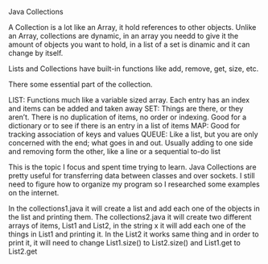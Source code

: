 Java Collections

A Collection is a lot like an Array, it hold references to other objects. Unlike an Array, collections are dynamic, in an array you needd to give it the amount of objects you want to hold, in a list of a set is dinamic and it can change by itself.

Lists and Collections have built-in functions like add, remove, get, size, etc.

There some essential part of the collection.

LIST: Functions much like a variable sized array. Each entry has an index and items can be added and taken away
SET: Things are there, or they aren’t. There is no duplication of items, no order or indexing. Good for a dictionary or to see if there is an entry in a list of items
MAP: Good for tracking association of keys and values
QUEUE: Like a list, but you are only concerned with the end; what goes in and out. Usually adding to one side and removing form the other, like a line or a sequential to-do list

This is the topic I focus and spent time trying to learn. Java Collections are pretty useful for transferring data between classes and over sockets. I still need to figure how to organize my program so I researched some examples on the internet. 

In the collections1.java it will create a list and add each one of the objects in the list and printing them. The collections2.java it will create two different arrays of items, List1 and List2, in the string x it will add each one of the things in List1 and printing it. In the List2 it works same thing and in order to print it, it will need to change List1.size() to List2.size() and List1.get to List2.get

